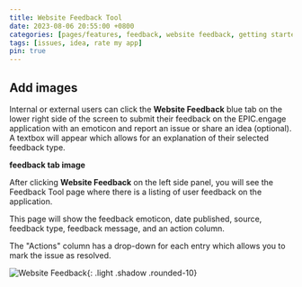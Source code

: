 ```yaml
---
title: Website Feedback Tool
date: 2023-08-06 20:55:00 +0800
categories: [pages/features, feedback, website feedback, getting started, features]
tags: [issues, idea, rate my app]
pin: true
---
```


## Add images

Internal or external users can click the **Website Feedback** blue tab on the lower right side of the screen to submit their feedback on the EPIC.engage application with an emoticon and report an issue or share an idea (optional). A textbox will appear which allows for an explanation of their selected feedback type. 

**feedback tab image**

After clicking **Website Feedback** on the left side panel, you will see the Feedback Tool page where there is a listing of user feedback on the application.  

This page will show the feedback emoticon, date published, source, feedback type, feedback message, and an action column.   

The "Actions" column has a drop-down for each entry which allows you to mark the issue as resolved.

![Website Feedback](/){: .light .shadow .rounded-10}
